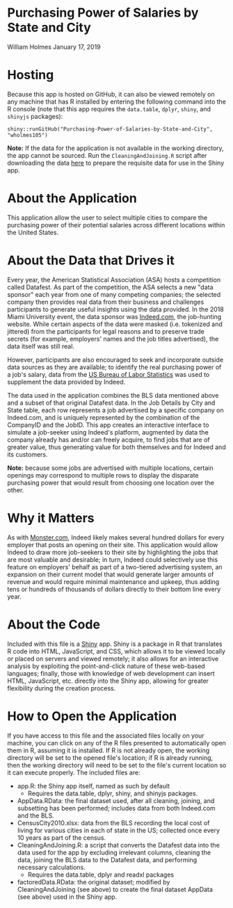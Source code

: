 Purchasing Power of Salaries by State and City
================
William Holmes
January 17, 2019

Hosting
=======

Because this app is hosted on GitHub, it can also be viewed remotely on any machine that has R installed by entering the following command into the R console (note that this app requires the `data.table`, `dplyr`, `shiny`, and `shinyjs` packages):

``` eval
shiny::runGitHub("Purchasing-Power-of-Salaries-by-State-and-City", "wholmes105")
```

**Note:** If the data for the application is not available in the working directory, the app cannot be sourced. Run the `CleaningAndJoining.R` script after downloading the data [here](https://drive.google.com/open?id=1jAE4DGtAjmyOVbrEjJ5_s4OOEZ990w9G) to prepare the requisite data for use in the Shiny app.

About the Application
=====================

This application allow the user to select multiple cities to compare the purchasing power of their potential salaries across different locations within the United States.

About the Data that Drives it
=============================

Every year, the American Statistical Association (ASA) hosts a competition called Datafest. As part of the competition, the ASA selects a new "data sponsor" each year from one of many competing companies; the selected company then provides real data from their business and challenges participants to generate useful insights using the data provided. In the 2018 Miami University event, the data sponsor was [Indeed.com](https://Indeed.com), the job-hunting website. While certain aspects of the data were masked (i.e. tokenized and jittered) from the participants for legal reasons and to preserve trade secrets (for example, employers' names and the job titles advertised), the data itself was still real.

However, participants are also encouraged to seek and incorporate outside data sources as they are available; to identify the real purchasing power of a job's salary, data from the [US Bureau of Labor Statistics](https://bls.gov) was used to supplement the data provided by Indeed.

The data used in the application combines the BLS data mentioned above and a subset of that original Datafest data. In the Job Details by City and State table, each row represents a job advertised by a specific company on Indeed.com, and is uniquely represented by the combination of the CompanyID and the JobID. This app creates an interactive interface to simulate a job-seeker using Indeed's platform, augmented by data the company already has and/or can freely acquire, to find jobs that are of greater value, thus generating value for both themselves and for Indeed and its customers.

**Note:** because some jobs are advertised with multiple locations, certain openings may correspond to multiple rows to display the disparate purchasing power that would result from choosing one location over the other.

Why it Matters
==============

As with [Monster.com](https://www.monster.com/), Indeed likely makes several hundred dollars for every employer that posts an opening on their site. This application would allow Indeed to draw more job-seekers to their site by highlighting the jobs that are most valuable and desirable; in turn, Indeed could selectively use this feature on employers' behalf as part of a two-tiered advertising system, an expansion on their current model that would generate larger amounts of revenue and would require minimal maintenance and upkeep, thus adding tens or hundreds of thousands of dollars directly to their bottom line every year.

About the Code
==============

Included with this file is a [Shiny](http://shiny.rstudio.com/) app. Shiny is a package in R that translates R code into HTML, JavaScript, and CSS, which allows it to be viewed locally or placed on servers and viewed remotely; it also allows for an interactive analysis by exploiting the point-and-click nature of these web-based languages; finally, those with knowledge of web development can insert HTML, JavaScript, etc. directly into the Shiny app, allowing for greater flexibility during the creation process.

How to Open the Application
===========================

If you have access to this file and the associated files locally on your machine, you can click on any of the R files presented to automatically open them in R, assuming it is installed. If R is not already open, the working directory will be set to the opened file's location; if R is already running, then the working directory will need to be set to the file's current location so it can execute properly. The included files are:

-   app.R: the Shiny app itself, named as such by default
    -   Requires the data.table, dplyr, shiny, and shinyjs packages.
-   AppData.RData: the final dataset used, after all cleaning, joining, and subsetting has been performed; includes data from both Indeed.com and the BLS.
-   CensusCity2010.xlsx: data from the BLS recording the local cost of living for various cities in each of state in the US; collected once every 10 years as part of the census.
-   CleaningAndJoining.R: a script that converts the Datafest data into the data used for the app by excluding irrelevant columns, cleaning the data, joining the BLS data to the Datafest data, and performing necessary calculations.
    -   Requires the data.table, dplyr and readxl packages
-   factoredData.RData: the original dataset; modified by CleaningAndJoining (see above) to create the final dataset AppData (see above) used in the Shiny app.

<br> <br>
